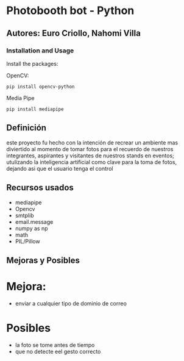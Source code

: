 # Photobooth bot - Python

## Autores: Euro Criollo, Nahomi Villa

### Installation and Usage

Install the packages: 

OpenCV:

```
pip install opencv-python

```

Media Pipe

```
pip install mediapipe
```
## Definición
este proyecto fu hecho con la intención de recrear un ambiente mas diviertido al momento de tomar fotos para el recuerdo de nuestros integrantes, aspirantes y visitantes de nuestros stands en eventos; utulizando la inteligencia artificial como clave para la toma de fotos, dejando asi que el usuario tenga el control 

## Recursos usados
* mediapipe
* Opencv
* smtplib
* email.message
* numpy as np
* math
* PIL/Pillow

## Mejoras y Posibles 
# Mejora:
* enviar a cualquier tipo de dominio de correo
# Posibles
* la foto se tome antes de tiempo
* que no detecte eel gesto correcto
